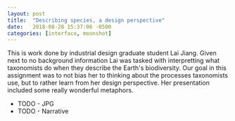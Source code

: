 ```yaml
---
layout: post
title:  "Describing species, a design perspective"
date:   2018-08-28 15:37:06 -0500
categories: [interface, moonshot]
---
```


This is work done by industrial design graduate student Lai Jiang. Given next to no background information Lai was tasked with interpretting what taxonomists do when they describe the Earth's biodiversity. Our goal in this assignment was to not bias her to thinking about the processes taxonomists use, but to rather learn from her design perspective. Her presentation included some really wonderful metaphors. 

* TODO - JPG
* TODO - Narrative
